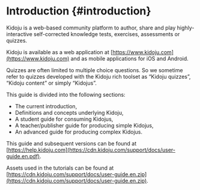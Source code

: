 # Introduction {#introduction}

Kidoju is a web-based community platform to author, share and play highly-interactive self-corrected knowledge tests, exercises, assessments or quizzes.

Kidoju is available as a web application at [https://www.kidoju.com](https://www.kidoju.com) and as mobile applications for iOS and Android.

Quizzes are often limited to multiple choice questions. So we sometime refer to quizzes developed with the Kidoju rich toolset as “Kidoju quizzes”, “Kidoju content” or simply “Kidojus”.

This guide is divided into the following sections:

* The current introduction,
* Definitions and concepts underlying Kidoju,
* A student guide for consuming Kidojus,
* A teacher/publisher guide for producing simple Kidojus,
* An advanced guide for producing complex Kidojus.

This guide and subsequent versions can be found at [https://help.kidoju.com](https://cdn.kidoju.com/support/docs/user-guide.en.pdf).

Assets used in the tutorials can be found at [https://cdn.kidoju.com/support/docs/user-guide.en.zip](https://cdn.kidoju.com/support/docs/user-guide.en.zip).

